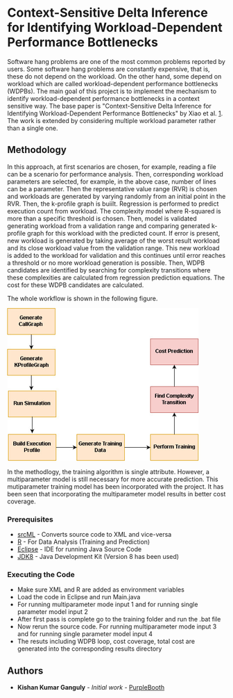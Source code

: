 # Context-Sensitive Delta Inference for Identifying Workload-Dependent Performance Bottlenecks

Software hang problems are one of the most common problems reported by users. Some software hang problems are constantly expensive, that is, these do not depend on the workload. On the other hand, some depend on workload which are called workload-dependent performance bottlenecks (WDPBs). The main goal of this project is to implement the mechanism to identify workload-dependent performance bottlenecks in a context sensitive way. The base paper is "Context-Sensitive Delta Inference for Identifying Workload-Dependent Performance Bottlenecks" by Xiao et al. [1](https://dl.acm.org/citation.cfm?id=2483784). The work is extended by considering multiple workload parameter rather than a single one.
## Methodology

In this approach, at first scenarios are chosen, for example, reading a file can be a scenario for performance analysis. Then, corresponding workload parameters are selected, for example, in the above case, number of lines can be a parameter. Then the representative value range (RVR) is chosen and workloads are generated by varying randomly from an initial point in the RVR. Then, the k-profile graph is buiilt. Regression is performed to predict execution count from workload. The complexity model where R-squared is more than a specific threshold is chosen. Then, model is validated generating workload from a validation range and comparing generated k-profile graph for this workload with the predicted count. If error is present, new workload is generated by taking average of the worst result workload and its close workload value from the validation range. This new workload is added to the workload for validation and this continues until error reaches a threshold or no more workload generation is possible. Then, WDPB candidates are identified by searching for complexity transitions where these complexities are calculated from regression prediction equations. The cost for these WDPB candidates are calculated.

The whole workflow is shown in the following figure.

![Alt text](https://github.com/IITDU-AMIT-MSSE1044/course-project-KKGanguly/blob/master/src/flow.jpg "Flow Diagram")

In the methodlogy, the training algorithm is single attribute. However, a multiparameter model is still necessary for more accurate prediction. This mutiparameter training model has been incorporated with the project. It has been seen that incorporating the multiparameter model results in better cost coverage.
### Prerequisites
* [srcML](http://www.srcml.org/) - Converts source code to XML and vice-versa
* [R](https://www.r-project.org/) - For Data Analysis (Training and Prediction)
* [Eclipse](https://www.eclipse.org/) - IDE for running Java Source Code
* [JDK8](http://www.oracle.com/technetwork/java/javase/downloads/index.html) - Java Development Kit (Version 8 has been used)


### Executing the Code

* Make sure XML and R are added as environment variables
* Load the code in Eclipse and run Main.java 
* For running multiparameter mode input 1 and for running single parameter model input 2
* After first pass is complete go to the training folder and run the .bat file
* Now rerun the source code. For running multiparameter mode input 3 and for running single parameter model input 4
* The resuts including WDPB loop, cost coverage, total cost are generated into the corresponding results directory

## Authors

* **Kishan Kumar Ganguly** - *Initial work* - [PurpleBooth](https://github.com/KKGanguly)



